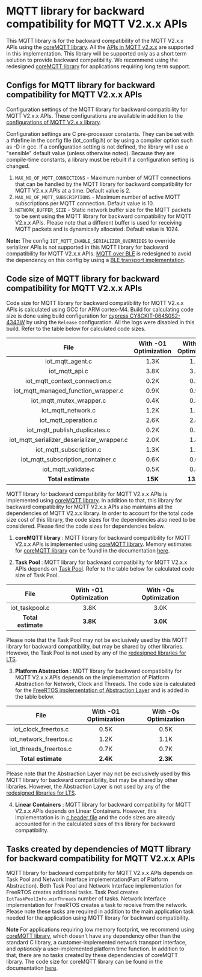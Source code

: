 # MQTT library for backward compatibility for MQTT V2.x.x APIs

This MQTT library is for the backward compatibility of the MQTT V2.x.x APIs using the [coreMQTT library](../../../coreMQTT/README.md). All the [APIs in MQTT v2.x.x](include/iot_mqtt.h) are supported in this implementation. This library will be supported only as a short term solution to provide backward compatibility. We recommend using the redesigned [coreMQTT library](../../../coreMQTT/README.md) for applications requiring long term support.


## Configs for MQTT library for backward compatibility for MQTT V2.x.x APIs

Configuration settings of the MQTT library for backward compatibility for MQTT V2.x.x APIs. These configurations are available in addition to the [configurations of MQTT V2.x.x library](https://docs.aws.amazon.com/freertos/latest/lib-ref/embedded-csdk/v4.0_beta_deprecated/lib-ref/c-sdk/mqtt/mqtt_config.html).

Configuration settings are C pre-processor constants. They can be set with a #define in the config file (iot_config.h) or by using a compiler option such as -D in gcc. If a configuration setting is not defined, the library will use a "sensible" default value (unless otherwise noted). Because they are compile-time constants, a library must be rebuilt if a configuration setting is changed.

1. `MAX_NO_OF_MQTT_CONNECTIONS` - Maximum number of MQTT connections that can be handled by the MQTT library for backward compatibility for MQTT V2.x.x APIs at a time. Default value is 2.
2. `MAX_NO_OF_MQTT_SUBSCRIPTIONS` - Maximum number of active MQTT subscriptions per MQTT connection. Default value is 10.
3. `NETWORK_BUFFER_SIZE` - Static network buffer size for the MQTT packets to be sent using the MQTT library for backward compatibility for MQTT V2.x.x APIs. Please note that a different buffer is used for receiving MQTT packets and is dynamically allocated. Default value is 1024.


**Note:** The config `IOT_MQTT_ENABLE_SERIALIZER_OVERRIDES` to override serializer APIs is not supported in this MQTT library for backward compatibility for MQTT V2.x.x APIs. [MQTT over BLE](https://docs.aws.amazon.com/freertos/latest/userguide/ble-demo.html#ble-demo-mqtt) is redesigned to avoid the dependency on this config by using a [BLE transport implementation](../ble/src/services/mqtt_ble/iot_ble_mqtt_transport.c).

## Code size of MQTT library for backward compatibility for MQTT V2.x.x APIs

Code size for MQTT library for backward compatibility for MQTT V2.x.x APIs is calculated using GCC for ARM cortex-M4. Build for calculating code size is done using build configuration for [cypress CY8CKIT-064S0S2-4343W](https://docs.aws.amazon.com/freertos/latest/userguide/getting_started_cypress_psoc64.html) by using the `Release` configuration. All the logs were disabled in this build. Refer to the table below for calculated code sizes.

| File | With -O1 Optimization | With -Os Optimization |
| :-: | :-: | :-: |
| iot_mqtt_agent.c | 1.3K | 1.1K |
| iot_mqtt_api.c | 3.8K | 3.3K |
| iot_mqtt_context_connection.c | 0.2K | 0.2K |
| iot_mqtt_managed_function_wrapper.c | 0.9K | 0.9K |
| iot_mqtt_mutex_wrapper.c | 0.4K | 0.3K |
| iot_mqtt_network.c | 1.2K | 1.1K |
| iot_mqtt_operation.c | 2.6K | 2.4K |
| iot_mqtt_publish_duplicates.c | 0.2K | 0.2K |
| iot_mqtt_serializer_deserializer_wrapper.c | 2.0K | 1.8K |
| iot_mqtt_subscription.c | 1.3K | 1.2K |
| iot_mqtt_subscription_container.c | 0.6K | 0.6K |
| iot_mqtt_validate.c | 0.5K | 0.4K |
| **Total estimate** | **15K** | **13.5K** |

MQTT library for backward compatibility for MQTT V2.x.x APIs is implemented using [coreMQTT library](../../../coreMQTT/README.md). In addition to that, this library for backward compatibility for MQTT V2.x.x APIs also maintains all the dependencies of MQTT V2.x.x library. In order to account for the total code size cost of this library, the code sizes for the dependencies also need to be considered. Please find the code sizes for dependencies below.

1. **coreMQTT library** : MQTT library for backward compatibility for MQTT V2.x.x APIs is implemented using [coreMQTT library](../../../coreMQTT/README.md). Memory estimates for [coreMQTT library](../../../coreMQTT/README.md) can be found in the documentation [here](https://freertos.org/mqtt/index.html).

2. **Task Pool** : MQTT library for backward compatibility for MQTT V2.x.x APIs depends on [Task Pool](../common/taskpool/). Refer to the table below for calculated code size of Task Pool.

| File | With -O1 Optimization | With -Os Optimization |
| :-: | :-: | :-: |
| iot_taskpool.c | 3.8K | 3.0K |
| **Total estimate** | **3.8K** | **3.0K** |

Please note that the Task Pool may not be exclusively used by this MQTT library for backward compatibility, but may be shared by other libraries. However, the Task Pool is not used by any of the [redesigned libraries for LTS](https://www.freertos.org/ltsroadmap.html).

3. **Platform Abstraction** :  MQTT library for backward compatibility for MQTT V2.x.x APIs depends on the implementation of Platform Abstraction for Network, Clock and Threads. The code size is calculated for the [FreeRTOS implementation of Abstraction Layer](../../../abstractions/platform/freertos) and is added in the table below.

| File | With -O1 Optimization | With -Os Optimization |
| :-: | :-: | :-: |
| iot_clock_freertos.c | 0.5K | 0.5K |
| iot_network_freertos.c | 1.2K | 1.1K |
| iot_threads_freertos.c | 0.7K | 0.7K |
| **Total estimate** | **2.4K** | **2.3K** |

Please note that the Abstraction Layer may not be exclusively used by this MQTT library for backward compatibility, but may be shared by other libraries. However, the Abstraction Layer is not used by any of the [redesigned libraries for LTS](https://www.freertos.org/ltsroadmap.html).

4. **Linear Containers** : MQTT library for backward compatibility for MQTT V2.x.x APIs depends on Linear Containers. However, this implementation is in [c header file](../common/include/iot_linear_containers.h) and the code sizes are already accounted for in the calculated sizes of this library for backward compatibility.

## Tasks created by dependencies of MQTT library for backward compatibility for MQTT V2.x.x APIs

MQTT library for backward compatibility for MQTT V2.x.x APIs depends on Task Pool and Network Interface implementation(Part of Platform Abstraction). Both Task Pool and Network Interface implementation for FreeRTOS creates additional tasks. Task Pool creates `IotTaskPoolInfo.minThreads` number of tasks. Network Interface implementation for FreeRTOS creates a task to receive from the network. Please note these tasks are required in addition to the main application task needed for the application using MQTT library for backward compatibility.


**Note** For applications requiring low memory footprint, we recommend using [coreMQTT library](../../../coreMQTT/README.md), which doesn't have any dependency other than the standard C library, a customer-implemented network transport interface, and *optionally* a user-implemented platform time function. In addition to that, there are no tasks created by these dependencies of coreMQTT library.
The code size for coreMQTT library can be found in the documentation [here](https://freertos.org/mqtt/index.html).
